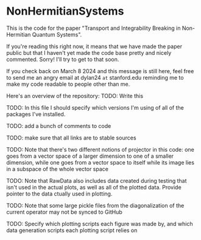 # NonHermitianSystems
This is the code for the paper "Transport and Integrability Breaking in Non-Hermitian Quantum Systems".

If you're reading this right now, it means that we have made the paper public but that I haven't yet made the code base pretty and nicely commented. Sorry! I'll try to get to that soon.

If you check back on March 8 2024 and this message is still here, feel free to send me an angry email at dylan24 `at` stanford.edu reminding me to make my code readable to people other than me.

Here's an overview of the repository: TODO: Write this

TODO: In this file I should specify which versions I'm using of all of the packages I've installed.

TODO: add a bunch of comments to code

TODO: make sure that all links are to stable sources

TODO: Note that there's two different notions of projector in this code: one goes from a vector space of a larger dimension to one of a smaller dimension, while one goes from a vector space to itself while its image lies in a subspace of the whole vector space

TODO: Note that RawData also includes data created during testing that isn't used in the actual plots, as well as all of the plotted data. Provide pointer to the data ctually used in plotting.

TODO: Note that some large pickle files from the diagonalization of the current operator may not be synced to GitHub

TODO: Specify which plotting scripts each figure was made by, and which data generation scripts each plotting script relies on
